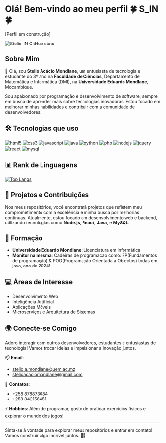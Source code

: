 # Olá! Bem-vindo ao meu perfil 🍀 S_IN 🍀
[Perfil em construção]

![Stelio-IN GitHub stats](https://github-readme-stats.vercel.app/api?username=Stelio-IN&show_icons=true&theme=dracula)

## Sobre Mim
👋 Olá, sou **Stelio Acácio Mondlane**, um entusiasta de tecnologia e estudante do 3º ano na **Faculdade de Ciências**, Departamento de Matemática e Informática (DMI), na **Universidade Eduardo Mondlane**, Moçambique.

Sou apaixonado por programação e desenvolvimento de software, sempre em busca de aprender mais sobre tecnologias inovadoras. Estou focado em melhorar minhas habilidades e contribuir com a comunidade de desenvolvedores.

## 🛠 Tecnologias que uso
<div style="display: inline_block">
    <img align="center" alt="html5" src="https://img.shields.io/badge/HTML5-E34F26?style=for-the-badge&logo=html5&logoColor=white">
    <img align="center" alt="css3" src="https://img.shields.io/badge/CSS3-1572B6?style=for-the-badge&logo=css3&logoColor=white">
    <img align="center" alt="javascript" src="https://img.shields.io/badge/JavaScript-F7DF1E?style=for-the-badge&logo=javascript&logoColor=black">
    <img align="center" alt="java" src="https://img.shields.io/badge/Java-ED8B00?style=for-the-badge&logo=openjdk&logoColor=white">
    <img align="center" alt="python" src="https://img.shields.io/badge/Python-14354C?style=for-the-badge&logo=python&logoColor=white">
    <img align="center" alt="php" src="https://img.shields.io/badge/PHP-777BB4?style=for-the-badge&logo=php&logoColor=white">
    <img align="center" alt="nodejs" src="https://img.shields.io/badge/Node.js-43853D?style=for-the-badge&logo=node.js&logoColor=white">
    <img align="center" alt="jquery" src="https://img.shields.io/badge/jQuery-0769AD?style=for-the-badge&logo=jquery&logoColor=white">
    <img align="center" alt="react" src="https://img.shields.io/badge/React-20232A?style=for-the-badge&logo=react&logoColor=61DAFB">
    <img align="center" alt="mysql" src="https://img.shields.io/badge/MySQL-00000F?style=for-the-badge&logo=mysql&logoColor=white">
</div>

## 📊 Rank de Linguagens
[![Top Langs](https://github-readme-stats.vercel.app/api/top-langs/?username=Stelio-IN&layout=compact&theme=dracula)](https://github.com/anuraghazra/github-readme-stats)

## 🚀 Projetos e Contribuições
Nos meus repositórios, você encontrará projetos que refletem meu comprometimento com a excelência e minha busca por melhorias contínuas. Atualmente, estou focado em desenvolvimento web e backend, utilizando tecnologias como **Node.js**, **React**, **Java**, e **MySQL**.

## 📘 Formação 
- **Universidade Eduardo Mondlane**: Licenciatura em informática
- **Monitor na mesma**: Cadeiras de programacao como: FP(Fundamentos de programação) & POO(Programação Orientada a Objectos) todas em java, ano de 2024! 

## 💻 Áreas de Interesse
- Desenvolvimento Web
- Inteligência Artificial
- Aplicações Móveis
- Microserviços e Arquitetura de Sistemas

## 🌍 Conecte-se Comigo
Adoro interagir com outros desenvolvedores, estudantes e entusiastas de tecnologia! Vamos trocar ideias e impulsionar a inovação juntos.

📫 **Email**:
- stelio.a.mondlane@uem.ac.mz
- stelioacaciomondlane@gmail.com

📱 **Contatos**:
- +258 878873084
- +258 842156451

⚡ **Hobbies**:
Além de programar, gosto de praticar exercícios físicos e explorar o mundo dos jogos!

---

Sinta-se à vontade para explorar meus repositórios e entrar em contato! Vamos construir algo incrível juntos. 🚀✨
